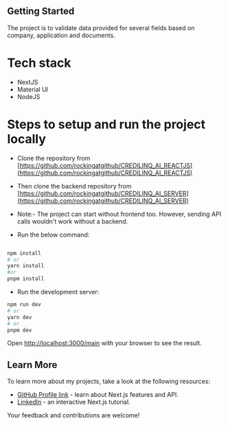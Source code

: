 ## Getting Started

The project is to validate data provided for several fields based on company, application and documents.

# Tech stack

- NextJS
- Material UI
- NodeJS

# Steps to setup and run the project locally

- Clone the repository from [https://github.com/rockingatgithub/CREDILINQ_AI_REACTJS](https://github.com/rockingatgithub/CREDILINQ_AI_REACTJS)

- Then clone the backend repository from [https://github.com/rockingatgithub/CREDILINQ_AI_SERVER](https://github.com/rockingatgithub/CREDILINQ_AI_SERVER)

- Note:- The project can start without frontend too. However, sending API calls wouldn't work without a backend.

- Run the below command:

```bash

npm install
# or
yarn install
#or
pnpm install

```

- Run the development server:

```bash
npm run dev
# or
yarn dev
# or
pnpm dev
```

Open [http://localhost:3000/main](http://localhost:3000/main) with your browser to see the result.

## Learn More

To learn more about my projects, take a look at the following resources:

- [GitHub Profile link](https://github.com/rockingatgithub) - learn about Next.js features and API.
- [LinkedIn](https://www.linkedin.com/in/sudhendra-singh-168831130/) - an interactive Next.js tutorial.

Your feedback and contributions are welcome!

